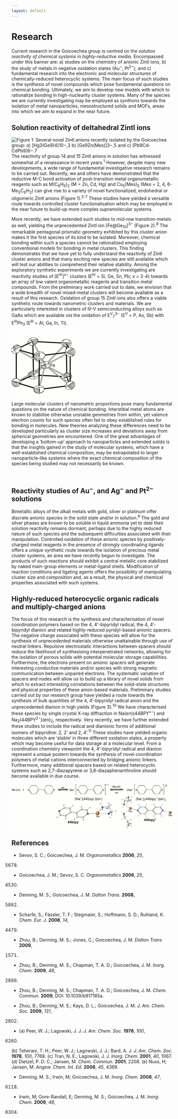 ```yaml
---
layout: default
---
```


<div class="unit whole captionme">

Research
========

Current research in the Goicoechea group is centred on the _solution reactivity of chemical systems in highly-reductive media_. Encompassed under this banner are: a) studies on the chemistry of anionic Zintl ions, b) the study of metals in negative oxidation states (Au<sup>−</sup>, Pt<sup>2−</sup>), and c) fundamental research into the electronic and molecular structures of chemically-reduced heterocyclic systems. The main focus of such studies is the synthesis of novel compounds which pose fundamental questions on chemical bonding. Ultimately, we aim to develop new models with which to rationalize bonding in high-nuclearity cluster systems. Many of the species we are currently investigating may be employed as _synthons_ towards the isolation of metal nanoparticles, mesostructured solids and MOFs, areas into which we aim to expand in the near future.


Solution reactivity of deltahedral Zintl ions
----------

![<strong>Figure 1:</strong> Several novel Zintl anions recently isolated by the Goicoechea group: a) [Hg<sub>3</sub>(Ge<sub>9</sub>)<sub>4</sub>]<sup>10−</sup>,<sup>3</sup> 
b) [Ge<sub>9</sub>Zn(Mes)]<sup>3−</sup>,<sup>5</sup> and c) [Pb<sub>9</sub>Cd-CdPb<sub>9</sub>]<sup>6−</sup>.<sup>7</sup>](/images/research1.jpg)
The reactivity of group 14 and 15 Zintl anions in solution has witnessed somewhat of a renaissance in recent years.<sup>1</sup> However, despite many new developments, a wide range of fundamental investigative research remains to be carried out. Recently, we and others have demonstrated that the reductive M-C bond activation of post-transition metal organometallic reagents such as M(C<sub>6</sub>H<sub>5</sub>)<sub>2</sub> (M = Zn, Cd, Hg) and Cu<sub>5</sub>(Mes)<sub>5</sub> (Mes = 2, 4, 6-Me<sub>3</sub>C<sub>6</sub>H<sub>2</sub>) can give rise to a variety of novel functionalized, endohedral or oligomeric Zintl anions (Figure 1).<sup>2-7</sup> These studies have yielded a versatile route towards controlled cluster functionalisation which may be employed in the near future to build-up more complex supramolecular systems. 

More recently, we have extended such studies to mid-row transition-metals as well, yielding the unprecedented Zintl ion [Fe@Ge<sub>10</sub>]<sup>3−</sup> (Figure 2).<sup>8</sup> The remarkable pentagonal prismatic geometry exhibited by this cluster anion makes it the first species of its kind to be isolated. Moreover, chemical bonding within such a species cannot be rationalized employing conventional models for bonding in metal clusters. This finding demonstrates that we have yet to fully understand the reactivity of Zintl cluster anions and that many exciting new species are still available which will test our abilities to comprehend their relative stability.
Among the exploratory synthetic experiments we are currently investigating are reactivity studies of [E<sup>IV</sup>]<sup>_x_−</sup> clusters (E<sup>IV</sup> = Si, Ge, Sn, Pb; _x_ = 2-4) towards an array of low valent organometallic reagents and transition metal compounds. From the preliminary work carried out to date, we envision that a wide breadth of novel mixed-metal clusters will become available as a result of this research. Oxidation of group 15 Zintl ions also offers a viable synthetic route towards nanometric clusters and materials. We are particularly interested in clusters of III-V semiconducting alloys such as GaAs which are available _via_ the oxidation of E<sup>V</sup><sub>7</sub><sup>3−</sup> (E<sup>V</sup> = P, As, Sb) with E<sup>III</sup>Ph<sub>3</sub> (E<sup>III</sup> = Al, Ga, In, Tl). 

![<strong>Figure 2</strong>: [Fe@Ge<sub>10</sub>]<sup>3-</sup>.<sup>8</sup>](/images/research2.jpg)

Large molecular clusters of nanometric proportions pose many fundamental questions on the nature of chemical bonding. Interstitial metal atoms are known to stabilise otherwise unstable geometries from within, yet valence electron counts for such species often fail to obey established rules for bonding in molecules. New theories analyzing these differences need to be developed particularly as cluster size increases and deviations away from spherical geometries are encountered. One of the great advantages of developing a ‘bottom-up’ approach to nanoparticles and extended solids is that the insights gained in the study of molecular systems, which have a well-established chemical composition, may be extrapolated to larger nanoparticle-like systems where the exact chemical composition of the species being studied may not necessarily be known.

<br>

Reactivity studies of Au<sup>−</sup>, and Ag<sup>−</sup> and Pt<sup>2−</sup> solutions
------------

Bimetallic alloys of the alkali metals with gold, silver or platinum offer discrete anionic species in the solid state and/or in solution.<sup>9</sup> The gold and silver phases are known to be soluble in liquid ammonia yet to date their solution reactivity remains dormant, perhaps due to the highly reduced nature of such species and the subsequent difficulties associated with their manipulation. Controlled oxidation of these anionic species by positively-charged metal reagents in the presence of strongly coordinating ligands offers a unique synthetic route towards the isolation of precious metal cluster systems, an area we have recently begun to investigate. The products of such reactions should exhibit a central metallic core stabilized by naked main-group elements or metal-ligand shells. Modification of reaction conditions and ligating agents offers the possibility of manipulating cluster size and composition and, as a result, the physical and chemical properties associated with such systems.

Highly-reduced heterocyclic organic radicals and multiply-charged anions
----------------

The focus of this research is the synthesis and characterisation of novel coordination polymers based on the 4, 4'-bipyridyl radical, the 4, 4’-bipyridyl dianion and related highly-reduced pyridyl-based anionic spacers. The negative charge associated with these species will allow for the synthesis of unprecedented materials otherwise unattainable through use of neutral linkers. Repulsive electrostatic interactions between spacers should reduce the likelihood of synthesising interpenetrated networks, allowing for the isolation of porous solids with potential molecular storage capabilities. Furthermore, the electrons present on anionic spacers will generate interesting conductive materials and/or species with strong magnetic communication between unpaired electrons. The systematic variation of spacers and nodes will allow us to build up a library of novel solids from which to extract interesting correlations between the solid-state structures and physical properties of these anion-based materials. 
Preliminary studies carried out by our research group have yielded a route towards the synthesis of bulk quantities of the 4, 4’-bipyridyl radical anion and the unprecedented dianion in high yields (Figure 3).<sup>10</sup> We have characterised these species by single crystal X-ray diffraction in Na(en)(44BPY<sup>&bull;−</sup>) and Na<sub>2</sub>(44BPY<sup>2−</sup>)(en)<sub>2</sub>, respectively. Very recently, we have further extended these studies to include the radical and dianionic forms of additional isomers of bipyridine: 2, 2’ and 2, 4’.<sup>11</sup> These studies have yielded organic molecules which are ‘stable’ in three different oxidation states, a property which may become useful for data storage at a molecular level. From a coordination chemistry viewpoint the 4, 4’-bipyridyl radical and dianion represent a unique postern towards the synthesis of novel coordination polymers of metal cations interconnected by bridging anionic linkers. Furthermore, many additional spacers based on related heterocyclic systems such as 2,7-diazapyrene or 3,8-diazaphenanthroline should become available in due course.

![<strong>Figure 3</strong>. Schematic representation demonstrating the synthesis of the 4, 4'-bipyridyl radical and dianion.](/images/research3.jpg)


References
----------

* Sevov, S. C.; Goicoechea, J. M.
_Organometallics_
__2006__,
_25_,
5678.


* Goicoechea, J. M.; Sevov, S. C.
_Organometallics_
__2006__,
_25_,
4530.


* Denning, M. S.; Goicoechea, J. M.
_Dalton Trans._
__2008__,
5882.


* Scharfe, S.; F&auml;ssler, T. F.; Stegmaier, S.; Hoffmann, S. D.; Ruhland, K.
_Chem. Eur. J._
__2008__,
_14_,
4479.


* Zhou, B.; Denning, M. S.; Jones, C.; Goicoechea, J. M.
_Dalton Trans_
__2009__,
1571.


* Zhou, B.; Denning, M. S.; Chapman, T. A. D.; Goicoechea, J. M.
_Inorg. Chem._
__2009__,
_48_,
2899.


* Zhou, B.; Denning, M. S.; Chapman, T. A. D.; Goicoechea, J. M.
_Chem. Commun._
__2009__,
DOI: 10.1039/b917185a.


* Zhou, B.; Denning, M. S.; Kays, D. L.; Goicoechea, J. M.
_J. Am. Chem. Soc._
__2009__,
_131_,
2802.


* (a) Peer, W. J.; Lagowski, J. J.
_J. Am. Chem. Soc._
__1978__,
_100_,
6260.
(b) Teherani, T. H.; Peer, W. J.; Lagowski, J. J.; Bard, A. J.
_J. Am. Chem. Soc._
__1978__,
_100_,
7768.
(c) Tran, N. E.; Lagowski, J. J.
_Inorg. Chem._
__2001__,
_40_,
1067.
(d) Dietzel, P. D. C.; Jansen, M.
_Chem. Commun._
__2001__,
2208.
(e) Nuss, H; Jansen, M.
_Angew. Chem. Int. Ed._
__2006__,
_45_,
4369. 


* Denning, M. S.; Irwin, M; Goicoechea, J. M.
_Inorg. Chem._
__2008__,
_47_,
6118.


* Irwin, M; Gore-Randall, E; Denning, M. S.; Goicoechea, J. M.
_Inorg. Chem._
__2009__,
_48_,
8304.
   
   
</div>